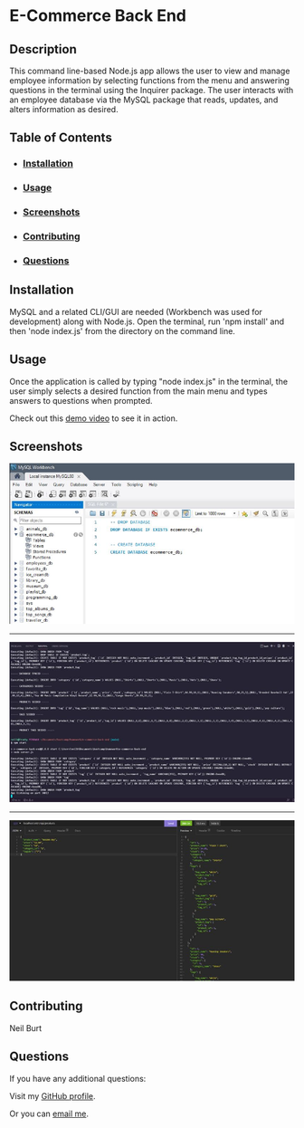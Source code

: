 # E-Commerce Back End  

## Description  

This command line-based Node.js app allows the user to view and manage employee information by selecting functions from the menu and answering questions in the terminal using the Inquirer package. The user interacts with an employee database via the MySQL package that reads, updates, and alters information as desired. 

## Table of Contents
- ### [Installation](#installation)
- ### [Usage](#usage)
- ### [Screenshots](#screenshots)
- ### [Contributing](#contributing)
- ### [Questions](#questions)
  

## Installation  

MySQL and a related CLI/GUI are needed (Workbench was used for development) along with Node.js. Open the terminal, run 'npm install' and then 'node index.js' from the directory on the command line.  

## Usage  

Once the application is called by typing "node index.js" in the terminal, the user simply selects a desired function from the main menu and types answers to questions when prompted.  

Check out this [demo video](https://drive.google.com/file/d/19K5MZBIZtR-hASK9Iqdd1FWEI6M-0G36/view?usp=sharing) to see it in action.  

## Screenshots  
![Screenshot of E-Commerce Back End being used in VS Code](./assets/images/screenshot.jpg)  

---  

![Screenshot of E-Commerce Back End being used in VS Code further along](./assets/images/screenshot2.jpg)  

---  

![Screenshot of E-Commerce Back End finished in VS Code](./assets/images/screenshot3.jpg)  

## Contributing  

Neil Burt  

## Questions  

If you have any additional questions:  

Visit my [GitHub profile](https://github.com/neilburt).  

Or you can [email me](mailto:neil.burt@comcast.net).